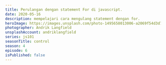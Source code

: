 ```yaml
---
title: Perulangan dengan statement For di javascript.
date: 2020-05-16
description: mempelajari cara mengulang statement dengan for.
heroImage: https://images.unsplash.com/photo-1495658013006-a2069f54d3d7?ixlib=rb-1.2.1&ixid=eyJhcHBfaWQiOjEyMDd9&auto=format&fit=crop&w=1489&q=80
photographer: Andrik Langfield
unsplashAccount: andriklangfield
series: js101
seasonTitle: control
season: 4
episode: 6
isPublished: false
---
```

